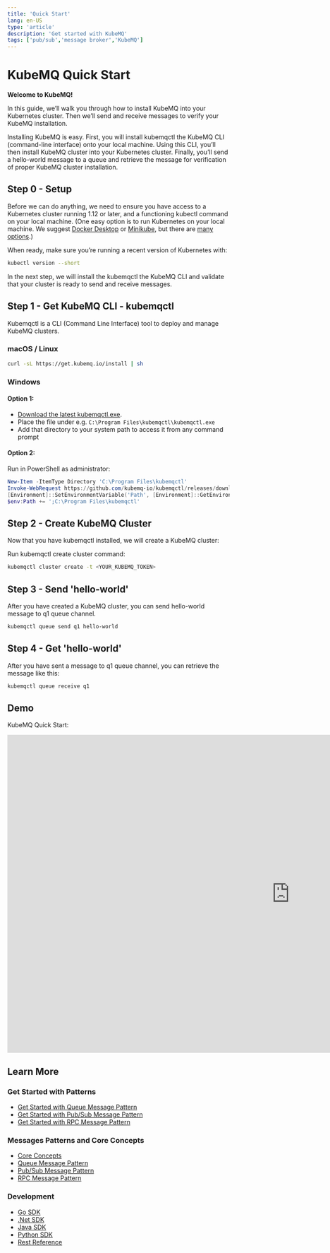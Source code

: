 ```yaml
---
title: 'Quick Start'
lang: en-US
type: 'article'
description: 'Get started with KubeMQ'
tags: ['pub/sub','message broker','KubeMQ']
---
```


# KubeMQ Quick Start
**Welcome to KubeMQ!**

In this guide, we’ll walk you through how to install KubeMQ into your Kubernetes cluster. Then we’ll send and receive messages to verify your KubeMQ installation.

Installing KubeMQ is easy. First, you will install kubemqctl the KubeMQ CLI (command-line interface) onto your local machine. Using this CLI, you’ll then install KubeMQ cluster into your Kubernetes cluster. Finally, you’ll send a hello-world message to a queue and retrieve the message for verification of proper KubeMQ cluster installation.

## Step 0 - Setup

Before we can do anything, we need to ensure you have access to a Kubernetes cluster running 1.12 or later, and a functioning kubectl command on your local machine. (One easy option is to run Kubernetes on your local machine. We suggest [Docker Desktop](https://www.docker.com/products/docker-desktop) or [Minikube](https://kubernetes.io/docs/tasks/tools/install-minikube/), but there are [many options](https://kubernetes.io/docs/setup/).)

When ready, make sure you’re running a recent version of Kubernetes with:

```bash
kubectl version --short
```

In the next step, we will install the kubemqctl the KubeMQ CLI and validate that your cluster is ready to send and receive messages.


## Step 1 - Get KubeMQ CLI - kubemqctl

Kubemqctl is a CLI (Command Line Interface) tool to deploy and manage KubeMQ clusters.

### macOS / Linux

```bash
curl -sL https://get.kubemq.io/install | sh 
```
### Windows

#### Option 1:

- [Download the latest kubemqctl.exe](https://github.com/kubemq-io/kubemqctl/releases/download/latest/kubemqctl.exe).
- Place the file under e.g. `C:\Program Files\kubemqctl\kubemqctl.exe`
- Add that directory to your system path to access it from any command prompt

#### Option 2:
Run in PowerShell as administrator:

```powershell
New-Item -ItemType Directory 'C:\Program Files\kubemqctl'
Invoke-WebRequest https://github.com/kubemq-io/kubemqctl/releases/download/latest/kubemqctl.exe -OutFile 'C:\Program Files\kubemqctl\kubemqctl.exe'
[Environment]::SetEnvironmentVariable('Path', [Environment]::GetEnvironmentVariable('Path', [EnvironmentVariableTarget]::Machine) + ';C:\Program Files\kubemqctl', [EnvironmentVariableTarget]::Machine)
$env:Path += ';C:\Program Files\kubemqctl'
```


## Step 2 - Create KubeMQ Cluster

Now that you have kubemqctl installed, we will create a KubeMQ cluster:

Run kubemqctl create cluster command:

``` bash
kubemqctl cluster create -t <YOUR_KUBEMQ_TOKEN>
```


## Step 3 - Send 'hello-world'

After you have created a KubeMQ cluster, you can send hello-world message to q1 queue channel.

``` bash
kubemqctl queue send q1 hello-world
```

## Step 4 - Get 'hello-world'

After you have sent a message to q1 queue channel, you can retrieve the message like this:

``` bash
kubemqctl queue receive q1
```


## Demo

KubeMQ Quick Start:

<div class="video-block">
    <iframe width="1280" height="720"
      src="https://www.youtube.com/embed/W3gWRZUcuUw" frameborder="0"
      allow="accelerometer; autoplay; encrypted-media; gyroscope; picture-in-picture"
      allowfullscreen>
    </iframe>
</div>

## Learn More

### Get Started with Patterns

- [Get Started with Queue Message Pattern](../get_started/queue.md)
- [Get Started with Pub/Sub Message Pattern](../get_started/pubsub.md)
- [Get Started with RPC Message Pattern](../get_started/rpc.md)

### Messages Patterns and Core Concepts

- [Core Concepts](../tutorials/concepts.md)
- [Queue Message Pattern](../tutorials/queue.md)
- [Pub/Sub Message Pattern](../tutorials/pubsub.md)
- [RPC Message Pattern](../tutorials/rpc.md)

### Development

- [Go SDK](../development/go.md)
- [.Net SDK](../development/net.md)
- [Java SDK](../development/java.md)
- [Python SDK](../development/python.md)
- [Rest Reference](../development/rest.md)
